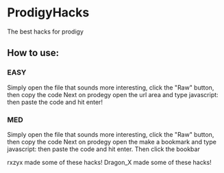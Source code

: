 # ProdigyHacks
The best hacks for prodigy

## How to use:
### EASY
Simply open the file that sounds more interesting, click the "Raw" button, then copy the code
Next on prodegy open the url area and type javascript: then paste the code and hit enter!

### MED
Simply open the file that sounds more interesting, click the "Raw" button, then copy the code
Next on prodegy open the make a bookmark and type javascript: then paste the code and hit enter.
Then click the bookbar


rxzyx made some of these hacks!
Dragon_X made some of these hacks!

